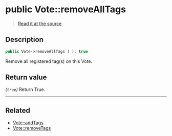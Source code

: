 # public Vote::removeAllTags

> [Read it at the source](https://github.com/julien-boudry/Condorcet/blob/master/src/Vote.php#L663)

## Description    

```php
public Vote->removeAllTags ( ): true
```

Remove all registered tag(s) on this Vote.


## Return value   

*(`true`)* Return True.


---------------------------------------

## Related

* [Vote::addTags](/Docs/api-reference/Vote%20Class/Vote--addTags.md)    
* [Vote::removeTags](/Docs/api-reference/Vote%20Class/Vote--removeTags.md)    
